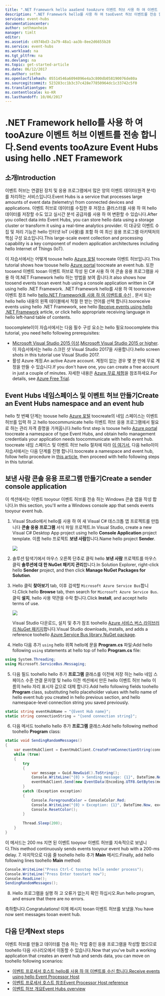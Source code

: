 ```yaml
---
title: ".NET Framework hello aaaSend tooAzure 이벤트 허브 사용 하 여 이벤트 | Microsoft Docs"
description: ".NET Framework hello를 사용 하 여 tooEvent 허브 이벤트를 전송 합니다. 시작."
services: event-hubs
documentationcenter: 
author: sethmanheim
manager: timlt
editor: 
ms.assetid: c4974bd3-2a79-48a1-aa3b-8ee2d6655b28
ms.service: event-hubs
ms.workload: na
ms.tgt_pltfrm: na
ms.devlang: na
ms.topic: get-started-article
ms.date: 06/12/2017
ms.author: sethm
ms.openlocfilehash: 05514546a6094096e4a3c800db058190076de80a
ms.sourcegitcommit: 523283cc1b3c37c428e77850964dc1c33742c5f0
ms.translationtype: MT
ms.contentlocale: ko-KR
ms.lasthandoff: 10/06/2017
---
```

# <a name="send-events-tooazure-event-hubs-using-hello-net-framework"></a><span data-ttu-id="9d18b-103">.NET Framework hello를 사용 하 여 tooAzure 이벤트 허브 이벤트를 전송 합니다.</span><span class="sxs-lookup"><span data-stu-id="9d18b-103">Send events tooAzure Event Hubs using hello .NET Framework</span></span>

## <a name="introduction"></a><span data-ttu-id="9d18b-104">소개</span><span class="sxs-lookup"><span data-stu-id="9d18b-104">Introduction</span></span>

<span data-ttu-id="9d18b-105">이벤트 허브는 연결된 장치 및 응용 프로그램에서 많은 양의 이벤트 데이터(원격 분석)를 처리하는 서비스입니다.</span><span class="sxs-lookup"><span data-stu-id="9d18b-105">Event Hubs is a service that processes large amounts of event data (telemetry) from connected devices and applications.</span></span> <span data-ttu-id="9d18b-106">이벤트 허브로 데이터를 수집한 후 저장소 클러스터를 사용 하 여 hello 데이터를 저장할 수도 있고 실시간 분석 공급자를 사용 하 여 변환할 수 있습니다.</span><span class="sxs-lookup"><span data-stu-id="9d18b-106">After you collect data into Event Hubs, you can store hello data using a storage cluster or transform it using a real-time analytics provider.</span></span> <span data-ttu-id="9d18b-107">이 대규모 이벤트 수집 및 처리 기능은 hello 인터넷 IoT (사물)를 포함 하 여 최신 응용 프로그램 아키텍처의 핵심 구성 요소입니다.</span><span class="sxs-lookup"><span data-stu-id="9d18b-107">This large-scale event collection and processing capability is a key component of modern application architectures including hello Internet of Things (IoT).</span></span>

<span data-ttu-id="9d18b-108">이 자습서에서는 어떻게 toouse hello [Azure 포털](https://portal.azure.com) toocreate 이벤트 허브입니다.</span><span class="sxs-lookup"><span data-stu-id="9d18b-108">This tutorial shows how toouse hello [Azure portal](https://portal.azure.com) toocreate an event hub.</span></span> <span data-ttu-id="9d18b-109">또한 toosend 이벤트 tooan 이벤트 허브로 작성 된 C# 사용 하 여 콘솔 응용 프로그램을 사용 하 여.NET Framework hello 하는 방법을 보여 줍니다.</span><span class="sxs-lookup"><span data-stu-id="9d18b-109">It also shows how toosend events tooan event hub using a console application written in C# using hello .NET Framework.</span></span> <span data-ttu-id="9d18b-110">.NET Framework hello를 사용 하 여 tooreceive 이벤트 참조 hello [hello.NET Framework를 사용 하 여 이벤트를 수신](event-hubs-dotnet-framework-getstarted-receive-eph.md) , 문서 또는 hello hello 내용의 왼쪽 테이블에서 적절 한 받는 언어를 선택 합니다.</span><span class="sxs-lookup"><span data-stu-id="9d18b-110">tooreceive events using hello .NET Framework, see hello [Receive events using hello .NET Framework](event-hubs-dotnet-framework-getstarted-receive-eph.md) article, or click hello appropriate receiving language in hello left-hand table of contents.</span></span>

<span data-ttu-id="9d18b-111">toocomplete이이 자습서에서는 다음 필수 구성 요소는 hello 필요:</span><span class="sxs-lookup"><span data-stu-id="9d18b-111">toocomplete this tutorial, you need hello following prerequisites:</span></span>

* <span data-ttu-id="9d18b-112">[Microsoft Visual Studio 2015 이상](http://visualstudio.com).</span><span class="sxs-lookup"><span data-stu-id="9d18b-112">[Microsoft Visual Studio 2015 or higher](http://visualstudio.com).</span></span> <span data-ttu-id="9d18b-113">이 자습서에서는 hello 스크린 샷 Visual Studio 2017을 사용합니다.</span><span class="sxs-lookup"><span data-stu-id="9d18b-113">hello screen shots in this tutorial use Visual Studio 2017.</span></span>
* <span data-ttu-id="9d18b-114">활성 Azure 계정.</span><span class="sxs-lookup"><span data-stu-id="9d18b-114">An active Azure account.</span></span> <span data-ttu-id="9d18b-115">계정이 없는 경우 몇 분 만에 무료 계정을 만들 수 있습니다.</span><span class="sxs-lookup"><span data-stu-id="9d18b-115">If you don't have one, you can create a free account in just a couple of minutes.</span></span> <span data-ttu-id="9d18b-116">자세한 내용은 [Azure 무료 체험](https://azure.microsoft.com/free/)을 참조하세요.</span><span class="sxs-lookup"><span data-stu-id="9d18b-116">For details, see [Azure Free Trial](https://azure.microsoft.com/free/).</span></span>

## <a name="create-an-event-hubs-namespace-and-an-event-hub"></a><span data-ttu-id="9d18b-117">Event Hubs 네임스페이스 및 이벤트 허브 만들기</span><span class="sxs-lookup"><span data-stu-id="9d18b-117">Create an Event Hubs namespace and an event hub</span></span>

<span data-ttu-id="9d18b-118">hello 첫 번째 단계는 toouse hello [Azure 포털](https://portal.azure.com) toocreate의 네임 스페이스는 이벤트 허브를 입력 하 고 hello toocommunicate hello 이벤트 허브 응용 프로그램에서 필요로 하는 관리 자격 증명을 가져옵니다.</span><span class="sxs-lookup"><span data-stu-id="9d18b-118">hello first step is toouse hello [Azure portal](https://portal.azure.com) toocreate a namespace of type Event Hubs, and obtain hello management credentials your application needs toocommunicate with hello event hub.</span></span> <span data-ttu-id="9d18b-119">toocreate 네임 스페이스 및 이벤트 허브 hello 절차에 따라 [이 여기서](event-hubs-create.md), 다음 hello이이 자습서에서는 다음 단계를 진행 합니다.</span><span class="sxs-lookup"><span data-stu-id="9d18b-119">toocreate a namespace and event hub, follow hello procedure in [this article](event-hubs-create.md), then proceed with hello following steps in this tutorial.</span></span>

## <a name="create-a-sender-console-application"></a><span data-ttu-id="9d18b-120">보낸 사람 콘솔 응용 프로그램 만들기</span><span class="sxs-lookup"><span data-stu-id="9d18b-120">Create a sender console application</span></span>

<span data-ttu-id="9d18b-121">이 섹션에서는 이벤트 tooyour 이벤트 허브를 전송 하는 Windows 콘솔 앱을 작성 합니다.</span><span class="sxs-lookup"><span data-stu-id="9d18b-121">In this section, you'll write a Windows console app that sends events tooyour event hub.</span></span>

1. <span data-ttu-id="9d18b-122">Visual Studio에서 hello를 사용 하 여 새 Visual C# 데스크톱 앱 프로젝트를 만듭니다 **콘솔 응용 프로그램** 서식 파일 프로젝트.</span><span class="sxs-lookup"><span data-stu-id="9d18b-122">In Visual Studio, create a new Visual C# Desktop App project using hello **Console Application** project template.</span></span> <span data-ttu-id="9d18b-123">이름 hello 프로젝트 **보낸 사람**합니다.</span><span class="sxs-lookup"><span data-stu-id="9d18b-123">Name hello project **Sender**.</span></span>
   
    ![](./media/event-hubs-dotnet-framework-getstarted-send/create-sender-csharp1.png)
2. <span data-ttu-id="9d18b-124">솔루션 탐색기에서 마우스 오른쪽 단추로 클릭 hello **보낸 사람** 프로젝트를 마우스 클릭 **솔루션에 대 한 NuGet 패키지 관리**합니다.</span><span class="sxs-lookup"><span data-stu-id="9d18b-124">In Solution Explorer, right-click hello **Sender** project, and then click **Manage NuGet Packages for Solution**.</span></span> 
3. <span data-ttu-id="9d18b-125">Hello 클릭 **찾아보기** tab, 이후 검색할 `Microsoft Azure Service Bus`합니다.</span><span class="sxs-lookup"><span data-stu-id="9d18b-125">Click hello **Browse** tab, then search for `Microsoft Azure Service Bus`.</span></span> <span data-ttu-id="9d18b-126">클릭 **설치**, hello 사용 약관을 수락 합니다.</span><span class="sxs-lookup"><span data-stu-id="9d18b-126">Click **Install**, and accept hello terms of use.</span></span> 
   
    ![](./media/event-hubs-dotnet-framework-getstarted-send/create-sender-csharp2.png)
   
    <span data-ttu-id="9d18b-127">Visual Studio 다운로드, 설치 및 추가 참조 toohello [Azure 서비스 버스 라이브러리 NuGet 패키지](https://www.nuget.org/packages/WindowsAzure.ServiceBus)합니다.</span><span class="sxs-lookup"><span data-stu-id="9d18b-127">Visual Studio downloads, installs, and adds a reference toohello [Azure Service Bus library NuGet package](https://www.nuget.org/packages/WindowsAzure.ServiceBus).</span></span>
4. <span data-ttu-id="9d18b-128">Hello 다음 추가 `using` hello 위쪽 hello에 문을 **Program.cs** 파일:</span><span class="sxs-lookup"><span data-stu-id="9d18b-128">Add hello following `using` statements at hello top of hello **Program.cs** file:</span></span>
   
  ```csharp
  using System.Threading;
  using Microsoft.ServiceBus.Messaging;
  ```
5. <span data-ttu-id="9d18b-129">다음 필드 toohello hello 추가 **프로그램** 클래스를 이전에 저장 하는 hello 네임 스페이스 수준 연결 문자열 및 hello 이전 섹션에서 만든 hello 이벤트 허브 hello 이름의 hello 자리 표시자 값으로 대체 합니다.</span><span class="sxs-lookup"><span data-stu-id="9d18b-129">Add hello following fields toohello **Program** class, substituting hello placeholder values with hello name of hello event hub you created in hello previous section, and hello namespace-level connection string you saved previously.</span></span>
   
  ```csharp
  static string eventHubName = "{Event Hub name}";
  static string connectionString = "{send connection string}";
  ```
6. <span data-ttu-id="9d18b-130">다음 메서드 toohello hello 추가 **프로그램** 클래스:</span><span class="sxs-lookup"><span data-stu-id="9d18b-130">Add hello following method toohello **Program** class:</span></span>
   
  ```csharp
  static void SendingRandomMessages()
  {
      var eventHubClient = EventHubClient.CreateFromConnectionString(connectionString, eventHubName);
      while (true)
      {
          try
          {
              var message = Guid.NewGuid().ToString();
              Console.WriteLine("{0} > Sending message: {1}", DateTime.Now, message);
              eventHubClient.Send(new EventData(Encoding.UTF8.GetBytes(message)));
          }
          catch (Exception exception)
          {
              Console.ForegroundColor = ConsoleColor.Red;
              Console.WriteLine("{0} > Exception: {1}", DateTime.Now, exception.Message);
              Console.ResetColor();
          }
   
          Thread.Sleep(200);
      }
  }
  ```
   
  <span data-ttu-id="9d18b-131">이 메서드는 200 ms 지연 된 이벤트 tooyour 이벤트 허브를 지속적으로 보냅니다.</span><span class="sxs-lookup"><span data-stu-id="9d18b-131">This method continuously sends events tooyour event hub with a 200-ms delay.</span></span>
7. <span data-ttu-id="9d18b-132">마지막으로 다음 줄 toohello hello 추가 **Main** 메서드:</span><span class="sxs-lookup"><span data-stu-id="9d18b-132">Finally, add hello following lines toohello **Main** method:</span></span>
   
  ```csharp
  Console.WriteLine("Press Ctrl-C toostop hello sender process");
  Console.WriteLine("Press Enter toostart now");
  Console.ReadLine();
  SendingRandomMessages();
  ```
8. <span data-ttu-id="9d18b-133">Hello 프로그램을 실행 하 고 오류가 없는지 확인 하십시오.</span><span class="sxs-lookup"><span data-stu-id="9d18b-133">Run hello program, and ensure that there are no errors.</span></span>
  
<span data-ttu-id="9d18b-134">축하합니다.</span><span class="sxs-lookup"><span data-stu-id="9d18b-134">Congratulations!</span></span> <span data-ttu-id="9d18b-135">이제 메시지 tooan 이벤트 허브를 보냈을.</span><span class="sxs-lookup"><span data-stu-id="9d18b-135">You have now sent messages tooan event hub.</span></span>

## <a name="next-steps"></a><span data-ttu-id="9d18b-136">다음 단계</span><span class="sxs-lookup"><span data-stu-id="9d18b-136">Next steps</span></span>
<span data-ttu-id="9d18b-137">이벤트 허브를 만들고 데이터를 전송 하는 작업 중인 응용 프로그램을 작성할 했으므로 toohello 다음 시나리오에서 이동할 수 있습니다.</span><span class="sxs-lookup"><span data-stu-id="9d18b-137">Now that you've built a working application that creates an event hub and sends data, you can move on toohello following scenarios:</span></span>

* [<span data-ttu-id="9d18b-138">이벤트 프로세서 호스트 hello를 사용 하 여 이벤트를 수신 합니다.</span><span class="sxs-lookup"><span data-stu-id="9d18b-138">Receive events using hello Event Processor Host</span></span>](event-hubs-dotnet-framework-getstarted-receive-eph.md)
* [<span data-ttu-id="9d18b-139">이벤트 프로세서 호스트 참조</span><span class="sxs-lookup"><span data-stu-id="9d18b-139">Event Processor Host reference</span></span>](/dotnet/api/microsoft.servicebus.messaging.eventprocessorhost)
* [<span data-ttu-id="9d18b-140">이벤트 허브 개요</span><span class="sxs-lookup"><span data-stu-id="9d18b-140">Event Hubs overview</span></span>](event-hubs-what-is-event-hubs.md)

<!-- Images. -->
[19]: ./media/event-hubs-csharp-ephcs-getstarted/create-eh-proj1.png
[20]: ./media/event-hubs-csharp-ephcs-getstarted/create-eh-proj2.png
[21]: ./media/event-hubs-csharp-ephcs-getstarted/run-csharp-ephcs1.png
[22]: ./media/event-hubs-csharp-ephcs-getstarted/run-csharp-ephcs2.png

